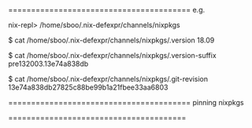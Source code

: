========================================
e.g.

nix-repl> <nixpkgs> 
/home/sboo/.nix-defexpr/channels/nixpkgs

$ cat /home/sboo/.nix-defexpr/channels/nixpkgs/.version
18.09

$ cat /home/sboo/.nix-defexpr/channels/nixpkgs/.version-suffix 
pre132003.13e74a838db

$ cat /home/sboo/.nix-defexpr/channels/nixpkgs/.git-revision 
13e74a838db27825c88be99b1a21fbee33aa6803

========================================
pinning nixpkgs



=======================================